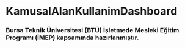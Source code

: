 # KamusalAlanKullanimDashboard
### Bursa Teknik Üniversitesi (BTÜ) İşletmede Mesleki Eğitim Programı (İMEP) kapsamında hazırlanmıştır.
